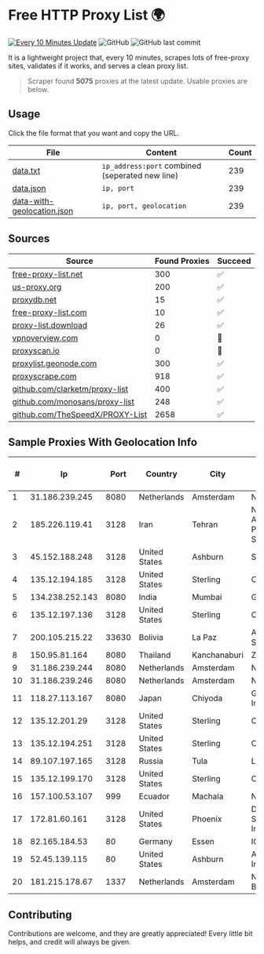 
# Free HTTP Proxy List 🌍

[![Every 10 Minutes Update](https://github.com/mertguvencli/http-proxy-list/actions/workflows/main.yml/badge.svg?branch=main)](https://github.com/mertguvencli/http-proxy-list/actions/workflows/main.yml)
![GitHub](https://img.shields.io/github/license/mertguvencli/http-proxy-list)
![GitHub last commit](https://img.shields.io/github/last-commit/mertguvencli/http-proxy-list)

It is a lightweight project that, every 10 minutes, scrapes lots of free-proxy sites, validates if it works, and serves a clean proxy list.


> Scraper found **5075** proxies at the latest update. Usable proxies are below.

## Usage

Click the file format that you want and copy the URL.


|File|Content|Count|
|----|-------|-----|
|[data.txt](https://raw.githubusercontent.com/mertguvencli/http-proxy-list/main/proxy-list/data.txt)|`ip_address:port` combined (seperated new line)|239|
|[data.json](https://raw.githubusercontent.com/mertguvencli/http-proxy-list/main/proxy-list/data.json)|`ip, port`|239|
|[data-with-geolocation.json](https://raw.githubusercontent.com/mertguvencli/http-proxy-list/main/proxy-list/data-with-geolocation.json)|`ip, port, geolocation`|239|

## Sources

|Source|Found Proxies|Succeed|
|------|-------------|-------|
|[free-proxy-list.net](https://free-proxy-list.net)|300|✅|
|[us-proxy.org](https://www.us-proxy.org)|200|✅|
|[proxydb.net](http://proxydb.net)|15|✅|
|[free-proxy-list.com](https://free-proxy-list.com/?page=&port=&type%5B%5D=http&type%5B%5D=https&up_time=0&search=Search)|10|✅|
|[proxy-list.download](https://www.proxy-list.download/HTTP)|26|✅|
|[vpnoverview.com](https://vpnoverview.com/privacy/anonymous-browsing/free-proxy-servers)|0|🚫|
|[proxyscan.io](https://www.proxyscan.io)|0|🚫|
|[proxylist.geonode.com](https://proxylist.geonode.com/api/proxy-list?limit=300&page=1&sort_by=lastChecked&sort_type=desc&protocols=http,https)|300|✅|
|[proxyscrape.com](https://api.proxyscrape.com/v2/?request=displayproxies&protocol=http&timeout=10000&country=all&ssl=all&anonymity=all)|918|✅|
|[github.com/clarketm/proxy-list](https://raw.githubusercontent.com/clarketm/proxy-list/master/proxy-list-raw.txt)|400|✅|
|[github.com/monosans/proxy-list](https://raw.githubusercontent.com/monosans/proxy-list/main/proxies/http.txt)|248|✅|
|[github.com/TheSpeedX/PROXY-List](https://raw.githubusercontent.com/TheSpeedX/PROXY-List/master/http.txt)|2658|✅|


## Sample Proxies With Geolocation Info

|#|Ip|Port|Country|City|Internet Service Provider|
|-|--|----|-------|----|-------------------------|
|1|31.186.239.245|8080|Netherlands|Amsterdam|NetSkope Inc|
|2|185.226.119.41|3128|Iran|Tehran|Noyan Abr Arvan Co. ( Private Joint Stock)|
|3|45.152.188.248|3128|United States|Ashburn|Sprint|
|4|135.12.194.185|3128|United States|Sterling|Carrytel|
|5|134.238.252.143|8080|India|Mumbai|Google LLC|
|6|135.12.197.136|3128|United States|Sterling|Carrytel|
|7|200.105.215.22|33630|Bolivia|La Paz|AXS Bolivia S. A.|
|8|150.95.81.164|8080|Thailand|Kanchanaburi|ZCOM|
|9|31.186.239.244|8080|Netherlands|Amsterdam|NetSkope Inc|
|10|31.186.239.246|8080|Netherlands|Amsterdam|NetSkope Inc|
|11|118.27.113.167|8080|Japan|Chiyoda|GMO Internet, Inc.|
|12|135.12.201.29|3128|United States|Sterling|Carrytel|
|13|135.12.194.251|3128|United States|Sterling|Carrytel|
|14|89.107.197.165|3128|Russia|Tula|LLC TK Altair|
|15|135.12.199.170|3128|United States|Sterling|Carrytel|
|16|157.100.53.107|999|Ecuador|Machala|Nedetel S.A.|
|17|172.81.60.161|3128|United States|Phoenix|Dynu Systems Incorporated|
|18|82.165.184.53|80|Germany|Essen|IONOS SE|
|19|52.45.139.115|80|United States|Ashburn|Amazon.com, Inc.|
|20|181.215.178.67|1337|Netherlands|Amsterdam|NovoServe B.V.|



## Contributing

Contributions are welcome, and they are greatly appreciated! Every
little bit helps, and credit will always be given.

